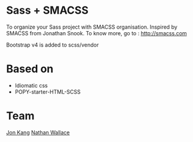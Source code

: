 Sass + SMACSS
==============

To organize your Sass project with SMACSS organisation. Inspired by SMACSS from Jonathan Snook. To know more, go to : http://smacss.com

Bootstrap v4 is added to scss/vendor

Based on
==
 - Idiomatic css
 - POPY-starter-HTML-SCSS

Team
==
[Jon Kang](https://github.com/skang77e)
[Nathan Wallace](https://github.com/nathan-wallace)
